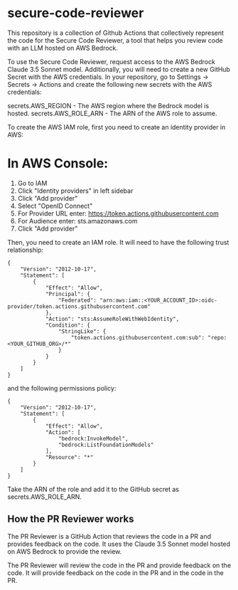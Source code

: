 # secure-code-reviewer

This repository is a collection of Github Actions that collectively represent the code for the Secure Code Reviewer, a tool that helps you review code with an LLM hosted on AWS Bedrock. 

To use the Secure Code Reviewer, request access to the AWS Bedrock Claude 3.5 Sonnet model. Additionally, you will need to create a new GitHub Secret with the AWS credentials. In your repository, go to Settings -> Secrets -> Actions and create the following new secrets with the AWS credentials: 

secrets.AWS_REGION - The AWS region where the Bedrock model is hosted.
secrets.AWS_ROLE_ARN - The ARN of the AWS role to assume.

To create the AWS IAM role, first you need to create an identity provider in AWS:

# In AWS Console:
1. Go to IAM
2. Click "Identity providers" in left sidebar
3. Click "Add provider"
4. Select "OpenID Connect"
5. For Provider URL enter: https://token.actions.githubusercontent.com
6. For Audience enter: sts.amazonaws.com
7. Click "Add provider"

Then, you need to create an IAM role. It will need to have the following trust relationship:

```
{
    "Version": "2012-10-17",
    "Statement": [
        {
            "Effect": "Allow",
            "Principal": {
                "Federated": "arn:aws:iam::<YOUR_ACCOUNT_ID>:oidc-provider/token.actions.githubusercontent.com"
            },
            "Action": "sts:AssumeRoleWithWebIdentity",
            "Condition": {
                "StringLike": {
                    "token.actions.githubusercontent.com:sub": "repo:<YOUR_GITHUB_ORG>/*"
                }
            }
        }
    ]
}
```

and the following permissions policy:

```
{
    "Version": "2012-10-17",
    "Statement": [
        {
            "Effect": "Allow",
            "Action": [
                "bedrock:InvokeModel",
                "bedrock:ListFoundationModels"
            ],
            "Resource": "*"
        }
    ]
}
```

Take the ARN of the role and add it to the GitHub secret as secrets.AWS_ROLE_ARN.

## How the PR Reviewer works

The PR Reviewer is a GitHub Action that reviews the code in a PR and provides feedback on the code. It uses the Claude 3.5 Sonnet model hosted on AWS Bedrock to provide the review.

The PR Reviewer will review the code in the PR and provide feedback on the code. It will provide feedback on the code in the PR and in the code in the PR.